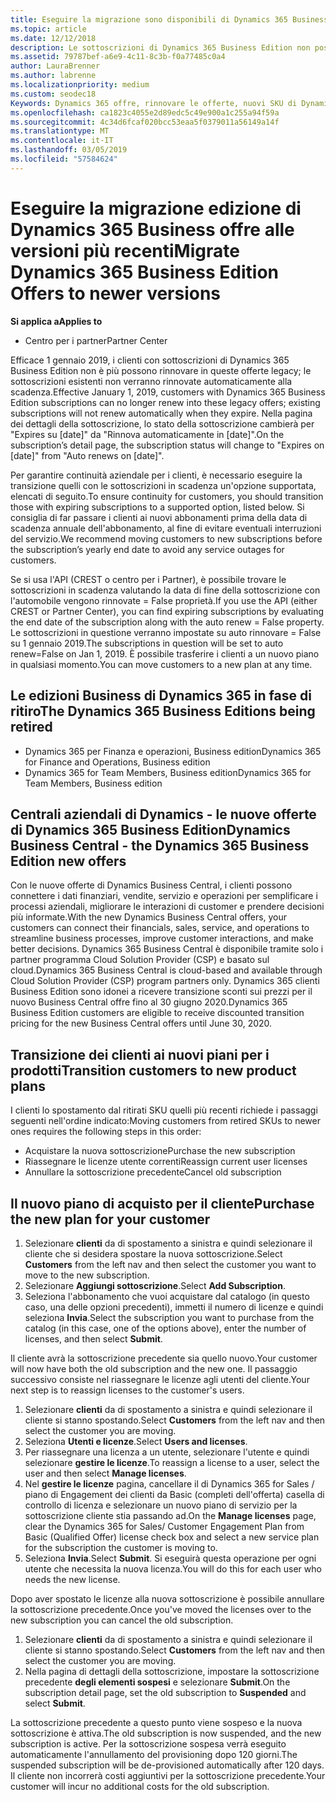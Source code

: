 ```yaml
---
title: Eseguire la migrazione sono disponibili di Dynamics 365 Business Edition alle versioni più recenti | Centro per i partner
ms.topic: article
ms.date: 12/12/2018
description: Le sottoscrizioni di Dynamics 365 Business Edition non possono essere rinnovate.
ms.assetid: 79787bef-a6e9-4c11-8c3b-f0a77485c0a4
author: LauraBrenner
ms.author: labrenne
ms.localizationpriority: medium
ms.custom: seodec18
Keywords: Dynamics 365 offre, rinnovare le offerte, nuovi SKU di Dynamics 365
ms.openlocfilehash: ca1823c4055e2d89edc5c49e900a1c255a94f59a
ms.sourcegitcommit: 4c34d6fcaf020bcc53eaa5f0379011a56149a14f
ms.translationtype: MT
ms.contentlocale: it-IT
ms.lasthandoff: 03/05/2019
ms.locfileid: "57584624"
---
```

# <a name="migrate-dynamics-365-business-edition-offers-to-newer-versions"></a><span data-ttu-id="1177b-104">Eseguire la migrazione edizione di Dynamics 365 Business offre alle versioni più recenti</span><span class="sxs-lookup"><span data-stu-id="1177b-104">Migrate Dynamics 365 Business Edition Offers to newer versions</span></span> 

<span data-ttu-id="1177b-105">**Si applica a**</span><span class="sxs-lookup"><span data-stu-id="1177b-105">**Applies to**</span></span>

- <span data-ttu-id="1177b-106">Centro per i partner</span><span class="sxs-lookup"><span data-stu-id="1177b-106">Partner Center</span></span>

<span data-ttu-id="1177b-107">Efficace 1 gennaio 2019, i clienti con sottoscrizioni di Dynamics 365 Business Edition non è più possono rinnovare in queste offerte legacy; le sottoscrizioni esistenti non verranno rinnovate automaticamente alla scadenza.</span><span class="sxs-lookup"><span data-stu-id="1177b-107">Effective January 1, 2019, customers with Dynamics 365 Business Edition subscriptions can no longer renew into these legacy offers; existing subscriptions will not renew automatically when they expire.</span></span> <span data-ttu-id="1177b-108">Nella pagina dei dettagli della sottoscrizione, lo stato della sottoscrizione cambierà per "Expires su [date]" da "Rinnova automaticamente in [date]".</span><span class="sxs-lookup"><span data-stu-id="1177b-108">On the subscription’s detail page, the subscription status will change to "Expires on [date]" from "Auto renews on [date]".</span></span>

<span data-ttu-id="1177b-109">Per garantire continuità aziendale per i clienti, è necessario eseguire la transizione quelli con le sottoscrizioni in scadenza un'opzione supportata, elencati di seguito.</span><span class="sxs-lookup"><span data-stu-id="1177b-109">To ensure continuity for customers, you should transition those with expiring subscriptions to a supported option, listed below.</span></span> <span data-ttu-id="1177b-110">Si consiglia di far passare i clienti ai nuovi abbonamenti prima della data di scadenza annuale dell'abbonamento, al fine di evitare eventuali interruzioni del servizio.</span><span class="sxs-lookup"><span data-stu-id="1177b-110">We recommend moving customers to new subscriptions before the subscription’s yearly end date to avoid any service outages for customers.</span></span>

<span data-ttu-id="1177b-111">Se si usa l'API (CREST o centro per i Partner), è possibile trovare le sottoscrizioni in scadenza valutando la data di fine della sottoscrizione con l'automobile vengono rinnovate = False proprietà.</span><span class="sxs-lookup"><span data-stu-id="1177b-111">If you use the API (either CREST or Partner Center), you can find expiring subscriptions by evaluating the end date of the subscription along with the auto renew = False property.</span></span> <span data-ttu-id="1177b-112">Le sottoscrizioni in questione verranno impostate su auto rinnovare = False su 1 gennaio 2019.</span><span class="sxs-lookup"><span data-stu-id="1177b-112">The subscriptions in question will be set to auto renew=False on Jan 1, 2019.</span></span> <span data-ttu-id="1177b-113">È possibile trasferire i clienti a un nuovo piano in qualsiasi momento.</span><span class="sxs-lookup"><span data-stu-id="1177b-113">You can move customers to a new plan at any time.</span></span> 

## <a name="the-dynamics-365-business-editions-being-retired"></a><span data-ttu-id="1177b-114">Le edizioni Business di Dynamics 365 in fase di ritiro</span><span class="sxs-lookup"><span data-stu-id="1177b-114">The Dynamics 365 Business Editions being retired</span></span>

- <span data-ttu-id="1177b-115">Dynamics 365 per Finanza e operazioni, Business edition</span><span class="sxs-lookup"><span data-stu-id="1177b-115">Dynamics 365 for Finance and Operations, Business edition</span></span>
- <span data-ttu-id="1177b-116">Dynamics 365 for Team Members, Business edition</span><span class="sxs-lookup"><span data-stu-id="1177b-116">Dynamics 365 for Team Members, Business edition</span></span>

## <a name="dynamics-business-central---the-dynamics-365-business-edition-new-offers"></a><span data-ttu-id="1177b-117">Centrali aziendali di Dynamics - le nuove offerte di Dynamics 365 Business Edition</span><span class="sxs-lookup"><span data-stu-id="1177b-117">Dynamics Business Central - the Dynamics 365 Business Edition new offers</span></span>

<span data-ttu-id="1177b-118">Con le nuove offerte di Dynamics Business Central, i clienti possono connettere i dati finanziari, vendite, servizio e operazioni per semplificare i processi aziendali, migliorare le interazioni di customer e prendere decisioni più informate.</span><span class="sxs-lookup"><span data-stu-id="1177b-118">With the new Dynamics Business Central offers, your customers can connect their financials, sales, service, and operations to streamline business processes, improve customer interactions, and make better decisions.</span></span> <span data-ttu-id="1177b-119">Dynamics 365 Business Central è disponibile tramite solo i partner programma Cloud Solution Provider (CSP) e basato sul cloud.</span><span class="sxs-lookup"><span data-stu-id="1177b-119">Dynamics 365 Business Central is cloud-based and available through Cloud Solution Provider (CSP) program partners only.</span></span>
<span data-ttu-id="1177b-120">Dynamics 365 clienti Business Edition sono idonei a ricevere transizione sconti sui prezzi per il nuovo Business Central offre fino al 30 giugno 2020.</span><span class="sxs-lookup"><span data-stu-id="1177b-120">Dynamics 365 Business Edition customers are eligible to receive discounted transition pricing for the new Business Central offers until June 30, 2020.</span></span>

## <a name="transition-customers-to-new-product-plans"></a><span data-ttu-id="1177b-121">Transizione dei clienti ai nuovi piani per i prodotti</span><span class="sxs-lookup"><span data-stu-id="1177b-121">Transition customers to new product plans</span></span>

 <span data-ttu-id="1177b-122">I clienti lo spostamento dal ritirati SKU quelli più recenti richiede i passaggi seguenti nell'ordine indicato:</span><span class="sxs-lookup"><span data-stu-id="1177b-122">Moving customers from retired SKUs to newer ones requires the following steps in this order:</span></span>

- <span data-ttu-id="1177b-123">Acquistare la nuova sottoscrizione</span><span class="sxs-lookup"><span data-stu-id="1177b-123">Purchase the new subscription</span></span>
- <span data-ttu-id="1177b-124">Riassegnare le licenze utente correnti</span><span class="sxs-lookup"><span data-stu-id="1177b-124">Reassign current user licenses</span></span>
- <span data-ttu-id="1177b-125">Annullare la sottoscrizione precedente</span><span class="sxs-lookup"><span data-stu-id="1177b-125">Cancel old subscription</span></span>

## <a name="purchase-the-new-plan-for-your-customer"></a><span data-ttu-id="1177b-126">Il nuovo piano di acquisto per il cliente</span><span class="sxs-lookup"><span data-stu-id="1177b-126">Purchase the new plan for your customer</span></span>

1. <span data-ttu-id="1177b-127">Selezionare **clienti** da di spostamento a sinistra e quindi selezionare il cliente che si desidera spostare la nuova sottoscrizione.</span><span class="sxs-lookup"><span data-stu-id="1177b-127">Select **Customers** from the left nav and then select the customer you want to move to the new subscription.</span></span>
2. <span data-ttu-id="1177b-128">Selezionare **Aggiungi sottoscrizione**.</span><span class="sxs-lookup"><span data-stu-id="1177b-128">Select **Add Subscription**.</span></span>
3. <span data-ttu-id="1177b-129">Seleziona l'abbonamento che vuoi acquistare dal catalogo (in questo caso, una delle opzioni precedenti), immetti il numero di licenze e quindi seleziona **Invia**.</span><span class="sxs-lookup"><span data-stu-id="1177b-129">Select the subscription you want to purchase from the catalog (in this case, one of the options above), enter the number of licenses, and then select **Submit**.</span></span> 

<span data-ttu-id="1177b-130">Il cliente avrà la sottoscrizione precedente sia quello nuovo.</span><span class="sxs-lookup"><span data-stu-id="1177b-130">Your customer will now have both the old subscription and the new one.</span></span> <span data-ttu-id="1177b-131">Il passaggio successivo consiste nel riassegnare le licenze agli utenti del cliente.</span><span class="sxs-lookup"><span data-stu-id="1177b-131">Your next step is to reassign licenses to the customer's users.</span></span>

1. <span data-ttu-id="1177b-132">Selezionare **clienti** da di spostamento a sinistra e quindi selezionare il cliente si stanno spostando.</span><span class="sxs-lookup"><span data-stu-id="1177b-132">Select **Customers** from the left nav and then select the customer you are moving.</span></span>
2. <span data-ttu-id="1177b-133">Seleziona **Utenti e licenze**.</span><span class="sxs-lookup"><span data-stu-id="1177b-133">Select **Users and licenses**.</span></span>
3. <span data-ttu-id="1177b-134">Per riassegnare una licenza a un utente, selezionare l'utente e quindi selezionare **gestire le licenze**.</span><span class="sxs-lookup"><span data-stu-id="1177b-134">To reassign a license to a user, select the user and then select **Manage licenses**.</span></span> 
4. <span data-ttu-id="1177b-135">Nel **gestire le licenze** pagina, cancellare il di Dynamics 365 for Sales / piano di Engagement dei clienti da Basic (completi dell'offerta) casella di controllo di licenza e selezionare un nuovo piano di servizio per la sottoscrizione cliente stia passando ad.</span><span class="sxs-lookup"><span data-stu-id="1177b-135">On the **Manage licenses** page, clear the Dynamics 365 for Sales/ Customer Engagement Plan from Basic (Qualified Offer) license check box and select a new service plan for the subscription the customer is moving to.</span></span> 
5. <span data-ttu-id="1177b-136">Seleziona **Invia**.</span><span class="sxs-lookup"><span data-stu-id="1177b-136">Select **Submit**.</span></span> <span data-ttu-id="1177b-137">Si eseguirà questa operazione per ogni utente che necessita la nuova licenza.</span><span class="sxs-lookup"><span data-stu-id="1177b-137">You will do this for each user who needs the new license.</span></span> 

<span data-ttu-id="1177b-138">Dopo aver spostato le licenze alla nuova sottoscrizione è possibile annullare la sottoscrizione precedente.</span><span class="sxs-lookup"><span data-stu-id="1177b-138">Once you've moved the licenses over to the new subscription you can cancel the old subscription.</span></span> 

1. <span data-ttu-id="1177b-139">Selezionare **clienti** da di spostamento a sinistra e quindi selezionare il cliente si stanno spostando.</span><span class="sxs-lookup"><span data-stu-id="1177b-139">Select **Customers** from the left nav and then select the customer you are moving.</span></span>
2. <span data-ttu-id="1177b-140">Nella pagina di dettagli della sottoscrizione, impostare la sottoscrizione precedente **degli elementi sospesi** e selezionare **Submit**.</span><span class="sxs-lookup"><span data-stu-id="1177b-140">On the subscription detail page, set the old subscription to **Suspended** and select **Submit**.</span></span>

<span data-ttu-id="1177b-141">La sottoscrizione precedente a questo punto viene sospeso e la nuova sottoscrizione è attiva.</span><span class="sxs-lookup"><span data-stu-id="1177b-141">The old subscription is now suspended, and the new subscription is active.</span></span> <span data-ttu-id="1177b-142">Per la sottoscrizione sospesa verrà eseguito automaticamente l'annullamento del provisioning dopo 120 giorni.</span><span class="sxs-lookup"><span data-stu-id="1177b-142">The suspended subscription will be de-provisioned automatically after 120 days.</span></span> <span data-ttu-id="1177b-143">Il cliente non incorrerà costi aggiuntivi per la sottoscrizione precedente.</span><span class="sxs-lookup"><span data-stu-id="1177b-143">Your customer will incur no additional costs for the old subscription.</span></span>